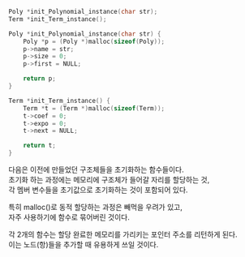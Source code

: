 ```c
Poly *init_Polynomial_instance(char str);
Term *init_Term_instance();

Poly *init_Polynomial_instance(char str) {
    Poly *p = (Poly *)malloc(sizeof(Poly));
    p->name = str;
    p->size = 0;
    p->first = NULL;

    return p;
}

Term *init_Term_instance() {
    Term *t = (Term *)malloc(sizeof(Term));
    t->coef = 0;
    t->expo = 0;
    t->next = NULL;

    return t;
}
```
<p>
다음은 이전에 만들었던 구조체들을 초기화하는 함수들이다.<br />
초기화 하는 과정에는 메모리에 구조체가 들어갈 자리를 할당하는 것,<br /> 
각 멤버 변수들을 초기값으로 초기화하는 것이 포함되어 있다.
</p>

<p>
특히 malloc()로 동적 할당하는 과정은 빼먹을 우려가 있고, <br />
자주 사용하기에 함수로 묶어버린 것이다.
</p>

<p>
각 2개의 함수는 할당 완료한 메모리를 가리키는 포인터 주소를 리턴하게 된다.<br />
이는 노드(항)들을 추가할 때 유용하게 쓰일 것이다.
</p>
